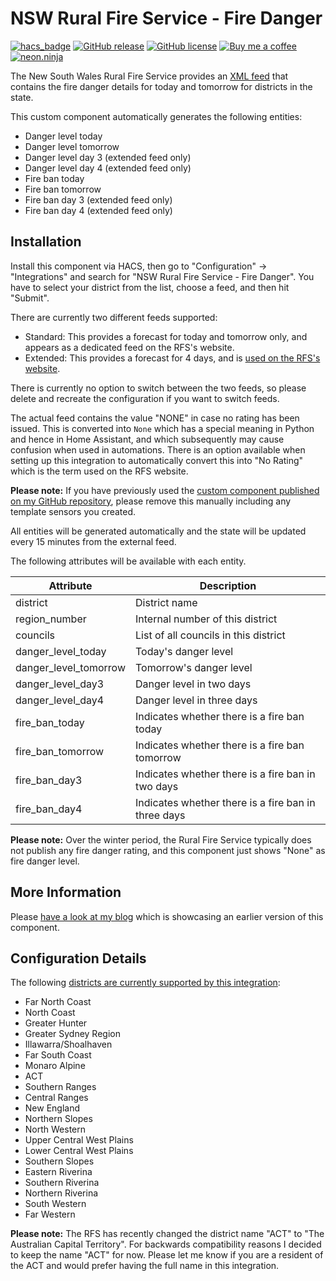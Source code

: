 # NSW Rural Fire Service - Fire Danger

[![hacs_badge](https://img.shields.io/badge/HACS-Custom-orange.svg)](https://github.com/custom-components/hacs)
[![GitHub release](https://img.shields.io/github/release/exxamalte/home-assistant-custom-components-nsw-rural-fire-service-fire-danger)](https://gitHub.com/exxamalte/home-assistant-custom-components-nsw-rural-fire-service-fire-danger/releases/)
[![GitHub license](https://img.shields.io/github/license/exxamalte/home-assistant-custom-components-nsw-rural-fire-service-fire-danger)](https://github.com/exxamalte/home-assistant-custom-components-nsw-rural-fire-service-fire-danger/blob/master/LICENSE)
[![Buy me a coffee](https://img.shields.io/badge/buy%20me%20a%20coffee-donate-yellow.svg)](https://www.buymeacoffee.com/neonninja)
[![neon.ninja](https://img.shields.io/badge/blog-neon.ninja-blue)](https://neon.ninja/2019/02/fire-danger-rating/)

The New South Wales Rural Fire Service provides an [XML feed](http://www.rfs.nsw.gov.au/feeds/fdrToban.xml) that contains the fire danger details for today and tomorrow for districts in the state.

This custom component automatically generates the following entities:
* Danger level today
* Danger level tomorrow
* Danger level day 3 (extended feed only)
* Danger level day 4 (extended feed only)
* Fire ban today
* Fire ban tomorrow
* Fire ban day 3 (extended feed only)
* Fire ban day 4 (extended feed only)

## Installation

Install this component via HACS, then go to "Configuration" -> "Integrations" and search for "NSW Rural Fire Service - Fire Danger".
You have to select your district from the list, choose a feed, and then hit "Submit".

There are currently two different feeds supported:
* Standard: This provides a forecast for today and tomorrow only, and appears as a dedicated feed on the RFS's website.
* Extended: This provides a forecast for 4 days, and is [used on the RFS's website](https://www.rfs.nsw.gov.au/fire-information/fdr-and-tobans). 

There is currently no option to switch between the two feeds, so please delete and recreate the configuration if you want to switch feeds.

The actual feed contains the value "NONE" in case no rating has been issued. This is converted into `None` which has a special meaning in Python and hence in Home Assistant, 
and which subsequently may cause confusion when used in automations. There is an option available when setting up this integration to automatically convert this into "No Rating" 
which is the term used on the RFS website.

**Please note:** If you have previously used the [custom component published on my GitHub repository](https://github.com/exxamalte/home-assistant-customisations/tree/master/nsw-rural-fire-service-fire-danger), please remove this manually including any template sensors you created.

All entities will be generated automatically and the state will be updated every 15 minutes from the external feed.


The following attributes will be available with each entity.

| Attribute             | Description                                         |
|-----------------------|-----------------------------------------------------|
| district              | District name                                       |
| region_number         | Internal number of this district                    |
| councils              | List of all councils in this district               |
| danger_level_today    | Today's danger level                                |
| danger_level_tomorrow | Tomorrow's danger level                             |
| danger_level_day3     | Danger level in two days                            |
| danger_level_day4     | Danger level in three days                          |
| fire_ban_today        | Indicates whether there is a fire ban today         |
| fire_ban_tomorrow     | Indicates whether there is a fire ban tomorrow      |
| fire_ban_day3         | Indicates whether there is a fire ban in two days   |
| fire_ban_day4         | Indicates whether there is a fire ban in three days |

**Please note:** Over the winter period, the Rural Fire Service typically does not publish any fire danger rating, and this component just shows "None" as fire danger level.


## More Information

Please [have a look at my blog](https://neon.ninja/2019/02/fire-danger-rating/) which is showcasing an earlier version of this component.


## Configuration Details

The following [districts are currently supported by this integration](http://www.rfs.nsw.gov.au/feeds/fdrToban.xml):
* Far North Coast
* North Coast
* Greater Hunter
* Greater Sydney Region
* Illawarra/Shoalhaven
* Far South Coast
* Monaro Alpine
* ACT
* Southern Ranges
* Central Ranges
* New England
* Northern Slopes
* North Western
* Upper Central West Plains
* Lower Central West Plains
* Southern Slopes
* Eastern Riverina
* Southern Riverina
* Northern Riverina
* South Western
* Far Western

**Please note:** The RFS has recently changed the district name "ACT" to "The Australian Capital Territory". 
For backwards compatibility reasons I decided to keep the name "ACT" for now. Please let me know if you are a 
resident of the ACT and would prefer having the full name in this integration.

